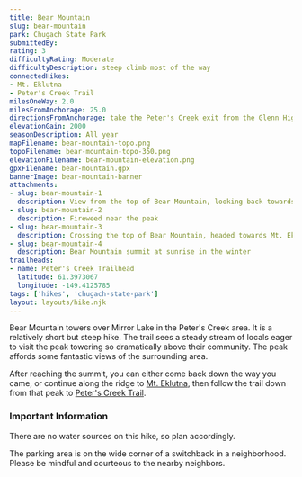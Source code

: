 ```yaml
---
title: Bear Mountain
slug: bear-mountain
park: Chugach State Park
submittedBy: 
rating: 3
difficultyRating: Moderate
difficultyDescription: steep climb most of the way
connectedHikes:
- Mt. Eklutna
- Peter's Creek Trail
milesOneWay: 2.0
milesFromAnchorage: 25.0
directionsFromAnchorage: take the Peter's Creek exit from the Glenn Highway
elevationGain: 2000
seasonDescription: All year
mapFilename: bear-mountain-topo.png
topoFilename: bear-mountain-topo-350.png
elevationFilename: bear-mountain-elevation.png
gpxFilename: bear-mountain.gpx
bannerImage: bear-mountain-banner
attachments:
- slug: bear-mountain-1
  description: View from the top of Bear Mountain, looking back towards Chugiak / Peter's Creek
- slug: bear-mountain-2
  description: Fireweed near the peak
- slug: bear-mountain-3
  description: Crossing the top of Bear Mountain, headed towards Mt. Eklutna
- slug: bear-mountain-4
  description: Bear Mountain summit at sunrise in the winter
trailheads:
- name: Peter's Creek Trailhead
  latitude: 61.3973067
  longitude: -149.4125785
tags: ['hikes', 'chugach-state-park']
layout: layouts/hike.njk
---
```

Bear Mountain towers over Mirror Lake in the Peter's Creek area. It is a relatively short but steep hike. The trail sees a steady stream of locals eager to visit the peak towering so dramatically above their community. The peak affords some fantastic views of the surrounding area.

After reaching the summit, you can either come back down the way you came, or continue along the ridge to [Mt. Eklutna](./mt-eklutna), then follow the trail down from that peak to [Peter's Creek Trail](./peters-creek-trail).

### Important Information

There are no water sources on this hike, so plan accordingly.

The parking area is on the wide corner of a switchback in a neighborhood. Please be mindful and courteous to the nearby neighbors.
